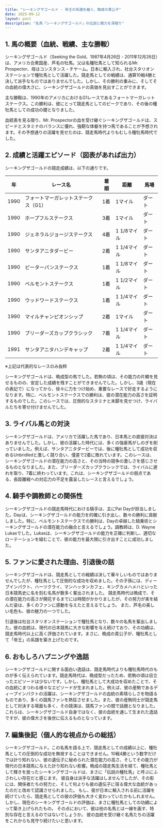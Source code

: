 ```yaml
---
title: "シーキングザゴールド - 帝王の系譜を継ぐ、晩成の貴公子"
date: 2025-09-12
layout: post
description: "名馬『シーキングザゴールド』の伝説と魅力を深堀り"
---
```


## 1. 馬の概要（血統、戦績、主な勝鞍）

シーキングザゴールド（Seeking the Gold、1987年4月26日 - 2011年12月26日）は、アメリカ合衆国産、芦毛の牡馬。父は名種牡馬として知られるMr. Prospector、母はコンスタンス・チヤーム。日本に輸入され、社台スタリオンステーションで種牡馬として活躍した。競走馬としての戦績は、通算10戦4勝と決して派手なものではありませんでした。しかし、その勝利の重みに、そしてその血統の偉大さに、シーキングザゴールドの真価を見出すことができます。

主な勝鞍は、1990年のアメリカにおけるG1レースであるフォートマーガレットステークス。この勝利は、彼にとって競走馬としてのピークであり、その後の種牡馬としての成功の礎となりました。

血統表を見る限り、Mr. Prospectorの血を受け継ぐシーキングザゴールドは、スピードとスタミナのバランスに優れ、強靭な体躯を持つ馬であることが予想されます。その予想通りの活躍を見せたのは、競走馬時代よりもむしろ種牡馬時代でした。


## 2. 成績と活躍エピソード（図表があれば出力）

シーキングザゴールドの競走成績は、以下の通りです。

| 年 | レース名 | 着順 | 距離 | 馬場 |
|---|---|---|---|---|
| 1990 | フォートマーガレットステークス（G1） | 1着 | 1マイル | ダート |
| 1990 | ホープフルステークス | 3着 | 1マイル | ダート |
| 1990 | ジェネラルジョージステークス | 4着 | 1 1/8マイル | ダート |
| 1990 | サンタアニタダービー | 2着 | 1 1/4マイル | ダート |
| 1990 | ピーターパンステークス | 1着 | 1 1/8マイル | ダート |
| 1990 | ベルモントステークス | 1着 | 1 1/2マイル | ダート |
| 1990 | ウッドワードステークス | 1着 | 1 1/4マイル | ダート |
| 1990 | マイルチャンピオンシップ | 2着 | 1マイル | ダート |
| 1990 | ブリーダーズカップクラシック | 7着 | 1 1/4マイル | ダート |
| 1991 | サンタアニタハンデキャップ | 2着 | 1 1/4マイル | ダート |

※上記は代表的なレースのみ抜粋

シーキングザゴールドは、晩成型の馬でした。若駒の頃は、その能力の片鱗を見せるものの、安定した成績を残すことができませんでした。しかし、3歳（現在の表記で）になってから、徐々に力をつけ始め、重要なレースで好走するようになります。特に、ベルモントステークスでの勝利は、彼の潜在能力の高さを証明するものでした。このレースでは、圧倒的なスタミナと末脚を見せつけ、ライバルたちを寄せ付けませんでした。


## 3. ライバル馬との対決

シーキングザゴールドは、アメリカで活躍した馬であり、日本馬との直接対決はありませんでした。しかし、彼の活躍した時代には、多くの強豪馬がしのぎを削っていました。例えば、サンタアニタダービーでは、後に種牡馬として成功を収めるUnbridledと激しく競り合い、僅差で2着に敗れています。このレースは、シーキングザゴールドの潜在能力の高さと、その当時の競争の激しさを感じさせるものとなりました。また、ブリーダーズカップクラシックでは、ライバルに遅れを取り、7着に終わっています。これは、シーキングザゴールドの弱点である、長距離戦への対応力の不足を露呈したレースと言えるでしょう。


## 4. 騎手や調教師との関係性

シーキングザゴールドの競走馬時代における騎手は、主にPat Dayが担当しました。Dayは、シーキングザゴールドの能力を的確に引き出し、数々の勝利に貢献しました。特に、ベルモントステークスでの勝利は、Dayの卓越した騎乗術とシーキングザゴールドの潜在能力の融合と言えるでしょう。調教師は、D. Wayne Lukasでした。Lukasは、シーキングザゴールドの能力を正確に判断し、適切なローテーションを組むことで、彼の能力を最大限に引き出すことに成功しました。


## 5. ファンに愛された理由、引退後の話

シーキングザゴールドは、競走馬としての戦績は決して華々しいものではありませんでしたが、種牡馬として圧倒的な成功を収めました。その子孫には、ディープインパクト、ハーツクライ、マンハッタンカフェ、キングカメハメハといった日本競馬史に名を刻む名馬が数多く輩出されました。  競走馬時代は晩成で、その潜在能力の高さが開花するまでには時間がかかりましたが、その努力が実を結んだ姿は、多くのファンに感動を与えたと言えるでしょう。  また、芦毛の美しい毛色も、彼の魅力の一つでした。

引退後は社台スタリオンステーションで種牡馬となり、数々の名馬を輩出しました。彼の血統は、現代の日本競馬に大きな影響を与え続けており、その功績は、競走馬時代以上に高く評価されています。まさに、晩成の貴公子が、種牡馬として「帝王」の系譜を築き上げたのです。


## 6. おもしろハプニングや逸話

シーキングザゴールドに関する面白い逸話は、競走馬時代よりも種牡馬時代のものが多く伝えられています。競走馬時代は、晩成型だったため、若駒の頃は目立ったエピソードは少ないです。しかし、種牡馬として大成功を収めたことで、その血統にまつわる様々なエピソードが生まれました。例えば、彼の産駒であるディープインパクトの活躍は、シーキングザゴールドの血統の素晴らしさを物語るものであり、多くの競馬ファンを熱狂させました。また、彼の産駒同士が競走馬として対決する場面も多く、その競演は、競馬ファンの間で話題となりました。これらは、シーキングザゴールド自身ではなく、彼の血統を通して生まれた逸話ですが、彼の偉大さを後世に伝えるものとなっています。


## 7. 編集後記（個人的な視点からの総括）

シーキングザゴールド。この名馬を語る上で、競走馬としての成績以上に、種牡馬としての圧倒的な成功を無視することはできません。10戦4勝という数字だけでは計り知れない、彼の遺伝子に秘められた潜在能力の高さ、そしてその能力が現代の日本競馬に与えた計り知れない影響。晩成の競走馬生活を経て、種牡馬として輝きを放ったシーキングザゴールドは、まさに「伝説の種牡馬」と呼ぶにふさわしい存在だと感じます。  彼自身は派手な活躍はしませんでしたが、その影には、関係者たちの努力と、そして何よりも彼の遺伝子に宿る偉大な血統があったのだと改めて認識させられました。  もし、彼が日本に輸入される前に活躍を続けていたら、競走馬としての彼の評価も大きく変わっていたかもしれません。  しかし、現在のシーキングザゴールドの評価は、まさに種牡馬としての功績によって築き上げられたもの。  その点において、彼は他の名馬とは一線を画す、特別な存在と言えるのではないでしょうか。  彼の血統を受け継ぐ名馬たちの活躍をこれからも見守り続けたいと思います。

